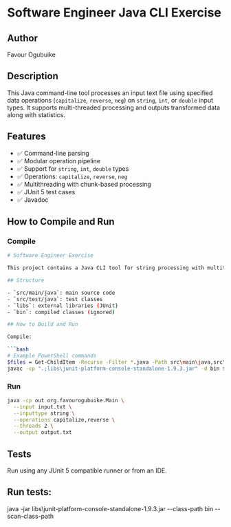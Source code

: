 # Software Engineer Java CLI Exercise

## Author
Favour Ogubuike

## Description
This Java command-line tool processes an input text file using specified data operations (`capitalize`, `reverse`, `neg`) on `string`, `int`, or `double` input types. It supports multi-threaded processing and outputs transformed data along with statistics.

## Features
- ✅ Command-line parsing
- ✅ Modular operation pipeline
- ✅ Support for `string`, `int`, `double` types
- ✅ Operations: `capitalize`, `reverse`, `neg`
- ✅ Multithreading with chunk-based processing
- ✅ JUnit 5 test cases
- ✅ Javadoc

## How to Compile and Run

### Compile
```bash
# Software Engineer Exercise

This project contains a Java CLI tool for string processing with multithreading support.

## Structure

- `src/main/java`: main source code  
- `src/test/java`: test classes  
- `libs`: external libraries (JUnit)  
- `bin`: compiled classes (ignored)  

## How to Build and Run

Compile:

```bash
# Example PowerShell commands
$files = Get-ChildItem -Recurse -Filter *.java -Path src\main\java,src\test\java | ForEach-Object { $_.FullName }
javac -cp ".;libs\junit-platform-console-standalone-1.9.3.jar" -d bin $files
```

### Run
```bash
java -cp out org.favourogubuike.Main \
  --input input.txt \
  --inputtype string \
  --operations capitalize,reverse \
  --threads 2 \
  --output output.txt
```

## Tests
Run using any JUnit 5 compatible runner or from an IDE.

## Run tests:

java -jar libs\junit-platform-console-standalone-1.9.3.jar --class-path bin --scan-class-path
